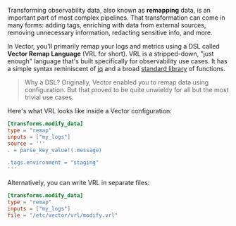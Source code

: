 Transforming observability data, also known as **remapping** data, is an important part of most
complex pipelines. That transformation can come in many forms: adding tags, enriching with data from
external sources, removing unnecessary information, redacting sensitive info, and more.

In Vector, you'll primarily remap your logs and metrics using a DSL called **Vector Remap Language**
(VRL for short). VRL is a stripped-down, "just enough" language that's built specifically for
observability use cases. It has a simple syntax reminiscent of [jq] and a broad [standard
library][vrl_funcs] of functions.

> Why a DSL? Originally, Vector enabled you to remap data using configuration. But that proved to
> be quite unwieldy for all but the most trivial use cases.

Here's what VRL looks like inside a Vector configuration:

```toml
[transforms.modify_data]
type = "remap"
inputs = ["my_logs"]
source = '''
. = parse_key_value!(.message)

.tags.environment = "staging"
'''
```

Alternatively, you can write VRL in separate files:

```toml
[transforms.modify_data]
type = "remap"
inputs = ["my_logs"]
file = "/etc/vector/vrl/modify.vrl"
```

[jq]: https://stedolan.github.io/jq
[vrl_funcs]: https://vrl.dev/functions